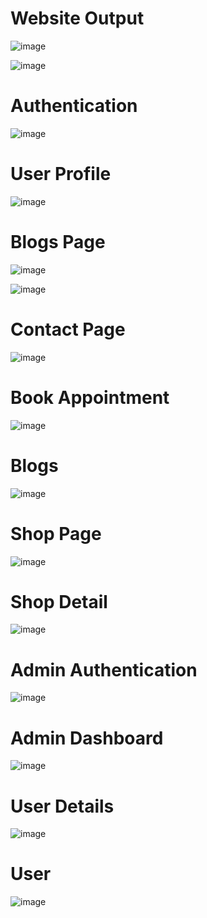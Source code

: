 <h1>Website Output</h1>

![image](https://github.com/user-attachments/assets/cd2ff498-2f5d-48e7-bedc-0d954f465e16)

![image](https://github.com/user-attachments/assets/4e09388d-91ec-4903-9e26-7d3d46698557)

<h1>Authentication</h1>

![image](https://github.com/user-attachments/assets/717c46c0-67c7-485e-a03b-bb040f122841)

<h1>User Profile</h1>

![image](https://github.com/user-attachments/assets/da857296-dd9c-45e2-80fe-c9d2f35910d5)

<h1>Blogs Page</h1>

![image](https://github.com/user-attachments/assets/40e9fb0d-5a39-4d25-9f06-7dc929f86bf4)


![image](https://github.com/user-attachments/assets/b65700f7-5d02-4b52-bcee-b270a7bad51d)

<h1>Contact Page</h1>

![image](https://github.com/user-attachments/assets/0bac0eee-9bfd-4ac4-a69d-dedaf1a5f99a)

<h1>Book Appointment</h1>

![image](https://github.com/user-attachments/assets/5b8bc9fd-222a-40e8-b45b-957cfc9af5be)

<h1>Blogs </h1>

![image](https://github.com/user-attachments/assets/f8ff04aa-1077-4ae1-945d-986262338e21)

<h1>Shop Page</h1>

![image](https://github.com/user-attachments/assets/35a3a6cb-7533-4811-b405-8f5b570dbaab)

<h1>Shop Detail</h1>

![image](https://github.com/user-attachments/assets/db692396-2f9b-438f-8655-6e4a6381726f)

<h1>Admin Authentication</h1>

![image](https://github.com/user-attachments/assets/2746d367-6645-4e18-9d91-dc6109039c18)

<h1>Admin Dashboard</h1>

![image](https://github.com/user-attachments/assets/10903235-808a-442f-8414-607b44ddabb3)

<h1>User Details</h1>

![image](https://github.com/user-attachments/assets/53168b68-0942-48cd-83ff-e01c64eba47c)

<h1>User </h1>

![image](https://github.com/user-attachments/assets/7a3aa032-4f9f-4166-b25c-0389d878fff2)
